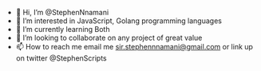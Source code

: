 - 👋 Hi, I’m @StephenNnamani
- 👀 I’m interested in JavaScript, Golang programming languages
- 🌱 I’m currently learning Both
- 💞️ I’m looking to collaborate on any project of great value
- 📫 How to reach me email me sir.stephennnamani@gmail.com or link up on twitter @StephenScripts

<!---
StephenNnamani/StephenNnamani is a ✨ special ✨ repository because its `README.md` (this file) appears on your GitHub profile.
You can click the Preview link to take a look at your changes.
--->
